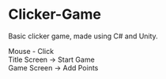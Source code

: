 # Clicker-Game
Basic clicker game, made using C# and Unity.<br>

Mouse - Click<br>
    Title Screen -> Start Game<br>
    Game Screen -> Add Points<br>
<br><br>
